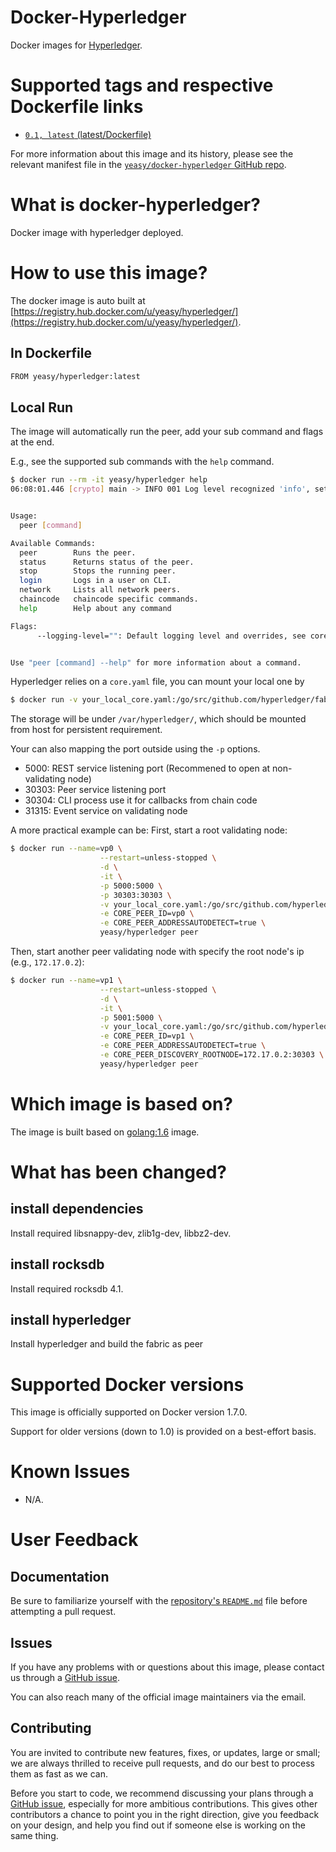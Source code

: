 Docker-Hyperledger
===
Docker images for [Hyperledger](https://www.hyperledger.org).


# Supported tags and respective Dockerfile links

* [`0.1, latest` (latest/Dockerfile)](https://github.com/yeasy/docker-hyperledger/blob/master/Dockerfile)

For more information about this image and its history, please see the relevant manifest file in the [`yeasy/docker-hyperledger` GitHub repo](https://github.com/yeasy/docker-hyperledger).

# What is docker-hyperledger?
Docker image with hyperledger deployed. 


# How to use this image?
The docker image is auto built at [https://registry.hub.docker.com/u/yeasy/hyperledger/](https://registry.hub.docker.com/u/yeasy/hyperledger/).


## In Dockerfile
```sh
FROM yeasy/hyperledger:latest
```

## Local Run
The image will automatically run the peer, add your sub command and flags at the end.

E.g., see the supported sub commands with the `help` command.
```sh
$ docker run --rm -it yeasy/hyperledger help
06:08:01.446 [crypto] main -> INFO 001 Log level recognized 'info', set to INFO


Usage:
  peer [command]

Available Commands:
  peer        Runs the peer.
  status      Returns status of the peer.
  stop        Stops the running peer.
  login       Logs in a user on CLI.
  network     Lists all network peers.
  chaincode   chaincode specific commands.
  help        Help about any command

Flags:
      --logging-level="": Default logging level and overrides, see core.yaml for full syntax


Use "peer [command] --help" for more information about a command.
```

Hyperledger relies on a `core.yaml` file, you can mount your local one by
```sh
$ docker run -v your_local_core.yaml:/go/src/github.com/hyperledger/fabric/core.yaml -d yeasy/hyperledger help
```

The storage will be under `/var/hyperledger/`, which should be mounted from host for persistent requirement.

Your can also mapping the port outside using the `-p` options. 

* 5000: REST service listening port (Recommened to open at non-validating node)
* 30303: Peer service listening port
* 30304: CLI process use it for callbacks from chain code
* 31315: Event service on validating node



A more practical example can be:
First, start a root validating node:
```sh
$ docker run --name=vp0 \
                    --restart=unless-stopped \
                    -d \
                    -it \
                    -p 5000:5000 \
                    -p 30303:30303 \
                    -v your_local_core.yaml:/go/src/github.com/hyperledger/fabric/core.yaml \
                    -e CORE_PEER_ID=vp0 \
                    -e CORE_PEER_ADDRESSAUTODETECT=true \
                    yeasy/hyperledger peer
```
Then, start another peer validating node with specify the root node's ip (e.g., `172.17.0.2`):
```sh
$ docker run --name=vp1 \
                    --restart=unless-stopped \
                    -d \
                    -it \
                    -p 5001:5000 \
                    -v your_local_core.yaml:/go/src/github.com/hyperledger/fabric/core.yaml \
                    -e CORE_PEER_ID=vp1 \
                    -e CORE_PEER_ADDRESSAUTODETECT=true \
                    -e CORE_PEER_DISCOVERY_ROOTNODE=172.17.0.2:30303 \
                    yeasy/hyperledger peer
```

# Which image is based on?
The image is built based on [golang:1.6](https://hub.docker.com/_/golang) image.

# What has been changed?
## install dependencies
Install required  libsnappy-dev, zlib1g-dev, libbz2-dev.

## install rocksdb
Install required  rocksdb 4.1.

## install hyperledger
Install hyperledger and build the fabric as peer 

# Supported Docker versions

This image is officially supported on Docker version 1.7.0.

Support for older versions (down to 1.0) is provided on a best-effort basis.

# Known Issues
* N/A.

# User Feedback
## Documentation
Be sure to familiarize yourself with the [repository's `README.md`](https://github.com/yeasy/docker-hyperledger/blob/master/README.md) file before attempting a pull request.

## Issues
If you have any problems with or questions about this image, please contact us through a [GitHub issue](https://github.com/yeasy/docker-hyperledger/issues).

You can also reach many of the official image maintainers via the email.

## Contributing

You are invited to contribute new features, fixes, or updates, large or small; we are always thrilled to receive pull requests, and do our best to process them as fast as we can.

Before you start to code, we recommend discussing your plans through a [GitHub issue](https://github.com/yeasy/docker-hyperledger/issues), especially for more ambitious contributions. This gives other contributors a chance to point you in the right direction, give you feedback on your design, and help you find out if someone else is working on the same thing.
